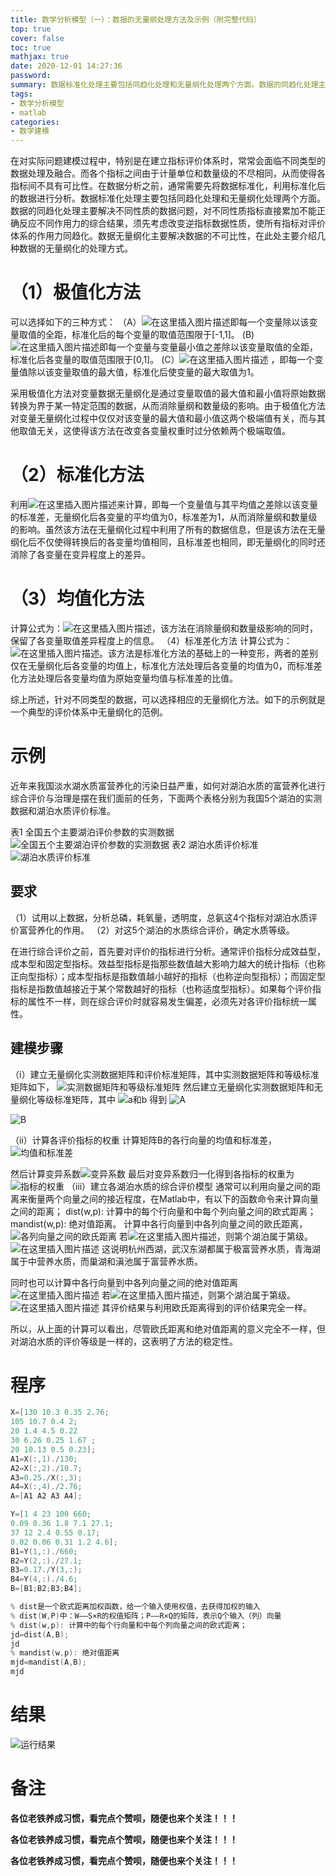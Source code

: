 ```yaml
---
title: 数学分析模型（一）：数据的无量纲处理方法及示例（附完整代码）
top: true
cover: false
toc: true
mathjax: true
date: 2020-12-01 14:27:36
password:
summary: 数据标准化处理主要包括同趋化处理和无量纲化处理两个方面。数据的同趋化处理主要解决不同性质的数据问题，对不同性质指标直接累加不能正确反应不同作用力的综合结果，须先考虑改变逆指标数据性质，使所有指标对评价体系的作用力同趋化。数据无量纲化主要解决数据的不可比性，在此处主要介绍几种数据的无量纲化的处理方式。
tags: 
- 数学分析模型
- matlab
categories: 
- 数学建模
---
```



在对实际问题建模过程中，特别是在建立指标评价体系时，常常会面临不同类型的数据处理及融合。而各个指标之间由于计量单位和数量级的不尽相同，从而使得各指标间不具有可比性。在数据分析之前，通常需要先将数据标准化，利用标准化后的数据进行分析。数据标准化处理主要包括同趋化处理和无量纲化处理两个方面。数据的同趋化处理主要解决不同性质的数据问题，对不同性质指标直接累加不能正确反应不同作用力的综合结果，须先考虑改变逆指标数据性质，使所有指标对评价体系的作用力同趋化。数据无量纲化主要解决数据的不可比性，在此处主要介绍几种数据的无量纲化的处理方式。
# （1）极值化方法
可以选择如下的三种方式：
（A）![在这里插入图片描述](https://img-blog.csdnimg.cn/20200501113123953.png)即每一个变量除以该变量取值的全距，标准化后的每个变量的取值范围限于[-1,1]。
(B) ![在这里插入图片描述](https://img-blog.csdnimg.cn/20200501113147271.png)即每一个变量与变量最小值之差除以该变量取值的全距，标准化后各变量的取值范围限于[0,1]。 
(C）![在这里插入图片描述](https://img-blog.csdnimg.cn/20200501113205125.png) ，即每一个变量值除以该变量取值的最大值，标准化后使变量的最大取值为1。
 
采用极值化方法对变量数据无量纲化是通过变量取值的最大值和最小值将原始数据转换为界于某一特定范围的数据，从而消除量纲和数量级的影响。由于极值化方法对变量无量纲化过程中仅仅对该变量的最大值和最小值这两个极端值有关，而与其他取值无关，这使得该方法在改变各变量权重时过分依赖两个极端取值。

# （2）标准化方法
利用![在这里插入图片描述](https://img-blog.csdnimg.cn/20200501113333257.png)来计算，即每一个变量值与其平均值之差除以该变量的标准差，无量纲化后各变量的平均值为0，标准差为1，从而消除量纲和数量级的影响。虽然该方法在无量纲化过程中利用了所有的数据信息，但是该方法在无量纲化后不仅使得转换后的各变量均值相同，且标准差也相同，即无量纲化的同时还消除了各变量在变异程度上的差异。

# （3）均值化方法
计算公式为：![在这里插入图片描述](https://img-blog.csdnimg.cn/20200501113415384.png)，该方法在消除量纲和数量级影响的同时，保留了各变量取值差异程度上的信息。
（4）标准差化方法
计算公式为：![在这里插入图片描述](https://img-blog.csdnimg.cn/20200501113444104.png)。该方法是标准化方法的基础上的一种变形，两者的差别仅在无量纲化后各变量的均值上，标准化方法处理后各变量的均值为0，而标准差化方法处理后各变量均值为原始变量均值与标准差的比值。

综上所述，针对不同类型的数据，可以选择相应的无量纲化方法。如下的示例就是一个典型的评价体系中无量纲化的范例。

# 示例

近年来我国淡水湖水质富营养化的污染日益严重，如何对湖泊水质的富营养化进行综合评价与治理是摆在我们面前的任务，下面两个表格分别为我国5个湖泊的实测数据和湖泊水质评价标准。

表1  全国五个主要湖泊评价参数的实测数据
![全国五个主要湖泊评价参数的实测数据](https://img-blog.csdnimg.cn/20200501113549269.png)
表2  湖泊水质评价标准
![湖泊水质评价标准](https://img-blog.csdnimg.cn/20200501113628784.png)
## 要求
（1）试用以上数据，分析总磷，耗氧量，透明度，总氨这4个指标对湖泊水质评价富营养化的作用。
（2）对这5个湖泊的水质综合评价，确定水质等级。

在进行综合评价之前，首先要对评价的指标进行分析。通常评价指标分成效益型，成本型和固定型指标。效益型指标是指那些数值越大影响力越大的统计指标（也称正向型指标）；成本型指标是指数值越小越好的指标（也称逆向型指标）；而固定型指标是指数值越接近于某个常数越好的指标（也称适度型指标）。如果每个评价指标的属性不一样，则在综合评价时就容易发生偏差，必须先对各评价指标统一属性。
## 建模步骤
（ⅰ）建立无量纲化实测数据矩阵和评价标准矩阵，其中实测数据矩阵和等级标准矩阵如下，
![实测数据矩阵和等级标准矩阵](https://img-blog.csdnimg.cn/20200501113736824.png)
然后建立无量纲化实测数据矩阵和无量纲化等级标准矩阵，其中
![a和b](https://img-blog.csdnimg.cn/20200501113756112.png)
得到
![A](https://img-blog.csdnimg.cn/20200501114209393.png)

![B](https://img-blog.csdnimg.cn/20200501114201749.png)

（ⅱ）计算各评价指标的权重
计算矩阵B的各行向量的均值和标准差，
![均值和标准差](https://img-blog.csdnimg.cn/20200501114144147.png)

然后计算变异系数![变异系数](https://img-blog.csdnimg.cn/20200501114223682.png)
最后对变异系数归一化得到各指标的权重为
![指标的权重](https://img-blog.csdnimg.cn/20200501114336124.png)
（ⅲ）建立各湖泊水质的综合评价模型
通常可以利用向量之间的距离来衡量两个向量之间的接近程度，在Matlab中，有以下的函数命令来计算向量之间的距离；
dist(w,p): 计算中的每个行向量和中每个列向量之间的欧式距离；
mandist(w,p): 绝对值距离。
计算中各行向量到中各列向量之间的欧氏距离，
![各列向量之间的欧氏距离](https://img-blog.csdnimg.cn/20200501114434381.png)
若![在这里插入图片描述](https://img-blog.csdnimg.cn/20200501114446171.png)，则第个湖泊属于第级。
![在这里插入图片描述](https://img-blog.csdnimg.cn/20200501114457329.png)
这说明杭州西湖，武汉东湖都属于极富营养水质，青海湖属于中营养水质，而巢湖和滇池属于富营养水质。

同时也可以计算中各行向量到中各列向量之间的绝对值距离![在这里插入图片描述](https://img-blog.csdnimg.cn/202005011145144.png)
若![在这里插入图片描述](https://img-blog.csdnimg.cn/20200501114526659.png)，则第个湖泊属于第级。
![在这里插入图片描述](https://img-blog.csdnimg.cn/20200501114535650.png)
其评价结果与利用欧氏距离得到的评价结果完全一样。

所以，从上面的计算可以看出，尽管欧氏距离和绝对值距离的意义完全不一样，但对湖泊水质的评价等级是一样的，这表明了方法的稳定性。

# 程序

```powershell
X=[130 10.3 0.35 2.76;
105 10.7 0.4 2;
20 1.4 4.5 0.22
30 6.26 0.25 1.67 ;
20 10.13 0.5 0.23];
A1=X(:,1)./130;
A2=X(:,2)./10.7;
A3=0.25./X(:,3);
A4=X(:,4)./2.76;
A=[A1 A2 A3 A4];

Y=[1 4 23 100 660;
0.09 0.36 1.8 7.1 27.1;
37 12 2.4 0.55 0.17;
0.02 0.06 0.31 1.2 4.6];
B1=Y(1,:)./660;
B2=Y(2,:)./27.1;
B3=0.17./Y(3,:);
B4=Y(4,:)./4.6;
B=[B1;B2;B3;B4];

% dist是一个欧式距离加权函数，给一个输入使用权值，去获得加权的输入
% dist(W,P)中：W——S×R的权值矩阵；P——R×Q的矩阵，表示Q个输入（列）向量
% dist(w,p): 计算中的每个行向量和中每个列向量之间的欧式距离；
jd=dist(A,B);
jd
% mandist(w,p): 绝对值距离
mjd=mandist(A,B);
mjd
```
# 结果
![运行结果](https://img-blog.csdnimg.cn/20200501161822708.png?x-oss-process=image/watermark,type_ZmFuZ3poZW5naGVpdGk,shadow_10,text_aHR0cHM6Ly9ibG9nLmNzZG4ubmV0L3l3c3lkd3Nibg==,size_16,color_FFFFFF,t_70)

# 备注
**各位老铁养成习惯，看完点个赞呗，随便也来个关注！！！** 

**各位老铁养成习惯，看完点个赞呗，随便也来个关注！！！**

**各位老铁养成习惯，看完点个赞呗，随便也来个关注！！！** 